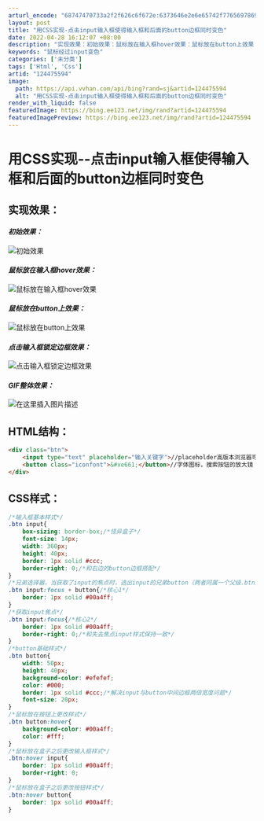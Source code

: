 ```yaml
---
arturl_encode: "68747470733a2f2f626c6f672e:6373646e2e6e65742f77656978696e5f34343139313231312f:61727469636c652f64657461696c732f313234343735353934"
layout: post
title: "用CSS实现-点击input输入框使得输入框和后面的button边框同时变色"
date: 2022-04-28 16:12:07 +08:00
description: "实现效果：初始效果：鼠标放在输入框hover效果：鼠标放在button上效果：点击输入框锁定边框效果"
keywords: "鼠标经过input变色"
categories: ['未分类']
tags: ['Html', 'Css']
artid: "124475594"
image:
  path: https://api.vvhan.com/api/bing?rand=sj&artid=124475594
  alt: "用CSS实现-点击input输入框使得输入框和后面的button边框同时变色"
render_with_liquid: false
featuredImage: https://bing.ee123.net/img/rand?artid=124475594
featuredImagePreview: https://bing.ee123.net/img/rand?artid=124475594
---
```


# 用CSS实现--点击input输入框使得输入框和后面的button边框同时变色

## 实现效果：

#### *初始效果：*

![初始效果](https://i-blog.csdnimg.cn/blog_migrate/8bd28a012e208f873e257dbec3dfe857.png)

#### *鼠标放在输入框hover效果：*

![鼠标放在输入框hover效果](https://i-blog.csdnimg.cn/blog_migrate/90a6bb7956089dab26118d1bf466ca34.png)

#### *鼠标放在button上效果：*

![鼠标放在button上效果](https://i-blog.csdnimg.cn/blog_migrate/5b8bed942b9409c9243ee0089e172c04.png)

#### *点击输入框锁定边框效果：*

![点击输入框锁定边框效果](https://i-blog.csdnimg.cn/blog_migrate/71fab0131cfd5e00e0ab1b034597ebb2.png)

#### *GIF整体效果：*

![在这里插入图片描述](https://i-blog.csdnimg.cn/blog_migrate/eca89d2f4716b37bbd7c581779794264.gif)

## HTML结构：

```html
<div class="btn">
	<input type="text" placeholder="输入关键字">//placeholder高版本浏览器可兼容
	<button class="iconfont">&#xe661;</button>//字体图标，搜索按钮的放大镜
</div>

```

## CSS样式：

```css
/*输入框基本样式*/
.btn input{
	box-sizing: border-box;/*怪异盒子*/
	font-size: 14px;
	width: 360px;
	height: 40px;
	border: 1px solid #ccc;
	border-right: 0;/*和右边的button边框搭配*/
}
/*兄弟选择器，当获取了input的焦点时，选出input的兄弟button（两者同属一个父级.btn），设置边框颜色*/
.btn input:focus + button{/*核心1*/
	border: 1px solid #00a4ff;
}
/*获取input焦点*/
.btn input:focus{/*核心2*/
	border: 1px solid #00a4ff;
	border-right: 0;/*和失去焦点input样式保持一致*/
}
/*button基础样式*/
.btn button{
	width: 50px;
	height: 40px;
	background-color: #efefef;
	color: #000;
	border: 1px solid #ccc;/*解决input与button中间边框两倍宽度问题*/
	font-size: 20px;
}
/*鼠标放在按钮上更改样式*/
.btn button:hover{
	background-color: #00a4ff;
	color: #fff;
}
/*鼠标放在盒子之后更改输入框样式*/
.btn:hover input{
	border: 1px solid #00a4ff;
	border-right: 0;
}
/*鼠标放在盒子之后更改按钮样式*/
.btn:hover button{
	border: 1px solid #00a4ff;
}

```